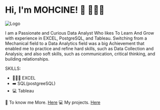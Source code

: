 
# Hi, I'm MOHCINE! 👋 👨🏼‍💻


![Logo](https://iili.io/HCmJZ79.png)


I am a Passionate and Curious Data Analyst Who likes To Learn And Grow with experience in EXCEL, PostgreSQL, and Tableau.
Switching from a Mechanical field to a Data Analytics field was a big Achievement that enabled me to practice and refine hard skills, such as Data Collection and Analysis; and also soft skills, such as communication, critical thinking, and building relationships.


SKILLS:

- 👨🏼‍💻 EXCEL 
- ➡️  SQL(postgreeSQL)
- 💻  Tableau


 💬 To know me More. [Here](https://www.linkedin.com/in/mohcineyassifi/)
 💻 My projects. [Here](https://github.com/myassifi?tab=repositories)